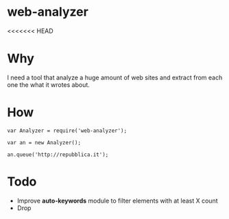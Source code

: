 web-analyzer
============
<<<<<<< HEAD

# Why

I need a tool that analyze a huge amount of web sites and extract from each one the what it wrotes about.

# How

```
var Analyzer = require('web-analyzer');

var an = new Analyzer();

an.queue('http://repubblica.it');
```

# Todo

- Improve **auto-keywords** module to filter elements with at least X count
- Drop **<script>** content
- understand what the sites are talking about based on meta/title and content.
=======
>>>>>>> ea4934409dd2948d7959c4ee62e3eec961a67653
